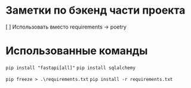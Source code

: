 # Заметки по бэкенд части проекта
[ ] Использовать вместо requirements -> poetry

# Использованные команды
`pip install "fastapi[all]"`
`pip install sqlalchemy`

`pip freeze > .\requirements.txt`
`pip install -r requirements.txt`
